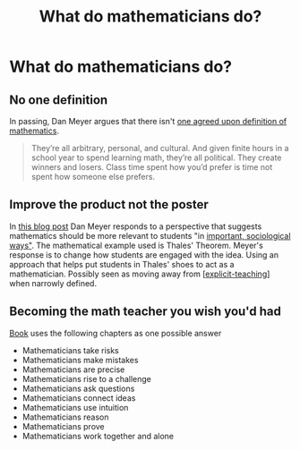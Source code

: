 ﻿---
title: What do mathematicians do?
---
# What do mathematicians do?



## No one definition

In passing, Dan Meyer argues that there isn't [one agreed upon definition of mathematics](https://blog.mrmeyer.com/2016/a-response-to-danny-brown-geoff-wake-should-modeling-be-important/).
> They’re all arbitrary, personal, and cultural. And given finite hours in a school year to spend learning math, they’re all political. They create winners and losers. Class time spent how you’d prefer is time not spent how someone else prefers.

## Improve the product not the poster

In [this blog post](https://blog.mrmeyer.com/2016/math-improve-the-product-not-the-poster/) Dan Meyer responds to a perspective that suggests mathematics should be more relevant to students "in [important, sociological ways"](https://blog.mrmeyer.com/2016/a-response-to-danny-brown-geoff-wake-should-modeling-be-important/). The mathematical example used is Thales' Theorem. Meyer's response is to change how students are engaged with the idea. Using an approach that helps put students in Thales' shoes to act as a mathematician. Possibly seen as moving away from [[explicit-teaching]] when narrowly defined.

## Becoming the math teacher you wish you'd had

[Book](https://tjzager.com/book/) uses the following chapters as one possible answer

- Mathematicians take risks 
- Mathematicians make mistakes 
- Mathematicians are precise
- Mathematicians rise to a challenge
- Mathematicians ask questions
- Mathematicians connect ideas 
- Mathematicians use intuition
- Mathematicians reason
- Mathematicians prove
- Mathematicians work together and alone



[//begin]: # "Autogenerated link references for markdown compatibility"
[explicit-teaching]: explicit-teaching "Explicit teaching"
[//end]: # "Autogenerated link references"